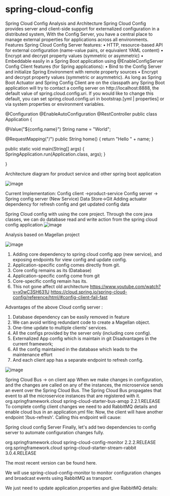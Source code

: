 # spring-cloud-config

Spring Cloud Config Analysis and Architecture
Spring Cloud Config provides server and client-side support for externalized configuration in a distributed system, With the Config Server, you have a central place to manage external properties for applications across all environments. 
Features
Spring Cloud Config Server features:
•	HTTP, resource-based API for external configuration (name-value pairs, or equivalent YAML content)
•	Encrypt and decrypt property values (symmetric or asymmetric)
•	Embeddable easily in a Spring Boot application using @EnableConfigServer
Config Client features (for Spring applications):
•	Bind to the Config Server and initialize Spring Environment with remote property sources
•	Encrypt and decrypt property values (symmetric or asymmetric).
As long as Spring Boot Actuator and Spring Config Client are on the classpath any Spring Boot application will try to contact a config server on http://localhost:8888, the default value of spring.cloud.config.uri. If you would like to change this default, you can set spring.cloud.config.uri in bootstrap.[yml | properties] or via system properties or environment variables.

@Configuration
@EnableAutoConfiguration
@RestController
public class Application {

  @Value("${config.name}")
  String name = "World";

  @RequestMapping("/")
  public String home() {
    return "Hello " + name;
  }

  public static void main(String[] args) {
    SpringApplication.run(Application.class, args);
  }

}




Architecture diagram for product service and other spring boot application 

![image](https://user-images.githubusercontent.com/93630979/169794948-9d55f4bc-6095-468a-bdbd-1c0fe671c082.png)

 
Current Implementation: Config client ->product-service
Config server -> Spring config server (New Service)
Data Store->Git
Adding actuator dependency for refresh config and get updated config data

Spring Cloud config with using the core project.
Through the core java classes, we can do database read and write action from the spring cloud config application
![image](https://user-images.githubusercontent.com/93630979/169795150-b126f6d9-d72a-46eb-a848-25c9e52558dd.png)







Analysis based on Magellan project 

![image](https://user-images.githubusercontent.com/93630979/169795341-424b203f-9d7b-451b-95f2-3428553187c7.png)

1)	Adding core dependency to spring cloud config app (new service), and exposing endpoints for view config and update config.
2)	Application-specific config comes directly from git.
3)	Core config remains as its (Database)
4)	Application-specific config come from git
5)	Core-specific config remain has its.
6)	This not gone affect old architecture
https://www.youtube.com/watch?v=x0wC3SH631U
https://cloud.spring.io/spring-cloud-config/reference/html/#config-client-fail-fast

Advantages of the above Cloud config server :

1)	Database dependency can be easily removed in feature
2)	We can avoid writing redundant code to create a Magellan object.
3)	One-time update to multiple clients’ services.
4)	All the configs provided by the server only (including core config).
5)	Externalized App config which is maintain in git
Disadvantages in the current framework;
1)	All the config maintained in the database which leads to the maintenance effort
2)	And each client app has a separate endpoint to refresh config.




![image](https://user-images.githubusercontent.com/93630979/169795414-9934ec94-2091-453b-a527-12292ee27368.png)






Spring Cloud Bus -> on client app
When we make changes in configuration, and the changes are called on any of the instances, the microservice sends an event over the Spring Cloud Bus. The Spring Cloud Bus propagates that event to all the microservice instances that are registered with it.
<dependency> <groupId>org.springframework.cloud</groupId> <artifactId>spring-cloud-starter-bus-amqp</artifactId> <version>2.2.1.RELEASE</version> </dependency>
To complete config client changes we need to add RabbitMQ details and enable cloud bus in an application.yml file:
Now, the client will have another endpoint ‘/bus-refresh'. Calling this endpoint will cause:

 

Spring cloud config Server
Finally, let's add two dependencies to config server to automate configuration changes fully.

<dependency>
    <groupId>org.springframework.cloud</groupId>
    <artifactId>spring-cloud-config-monitor</artifactId>
    <version>2.2.2.RELEASE</version>
</dependency>





<dependency>
    <groupId>org.springframework.cloud</groupId>
    <artifactId>spring-cloud-starter-stream-rabbit</artifactId>
    <version>3.0.4.RELEASE</version>
</dependency>

The most recent version can be found here.

We will use spring-cloud-config-monitor to monitor configuration changes and broadcast events using RabbitMQ as transport.

We just need to update application.properties and give RabbitMQ details:







